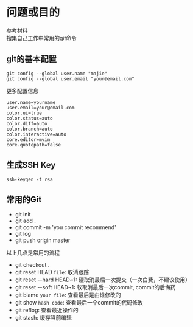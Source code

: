 # 问题或目的
[参考材料](http://git-scm.com/book/zh/)<br>
搜集自己工作中常用的git命令

## git的基本配置
```
git config --global user.name "majie"
git config --global user.email "your@email.com"

```
<p>
更多配置信息
</p>

```
user.name=yourname
user.email=your@email.com
color.ui=true
color.status=auto
color.diff=auto
color.branch=auto
color.interactive=auto
core.editor=mvim
core.quotepath=false

```

## 生成SSH Key
`ssh-keygen -t rsa
`

## 常用的Git

* git init
* git add .
* git commit -m 'you commit recommend'
* git log
* git push origin master
<p>
以上几点是常用的流程
</p>

* git checkout .
* git reset HEAD `file`: 取消跟踪
* git reset --hard HEAD~1: 硬取消最后一次提交（一次白费，不建议使用）
* git reset --soft HEAD~1: 软取消最后一次commit, commit的后悔药
* git blame `your file`: 查看最后是由谁修改的
* git show `hash code`: 查看最后一个commit的代码修改
* git reflog: 查看最近操作的
* git stash: 缓存当前编辑

